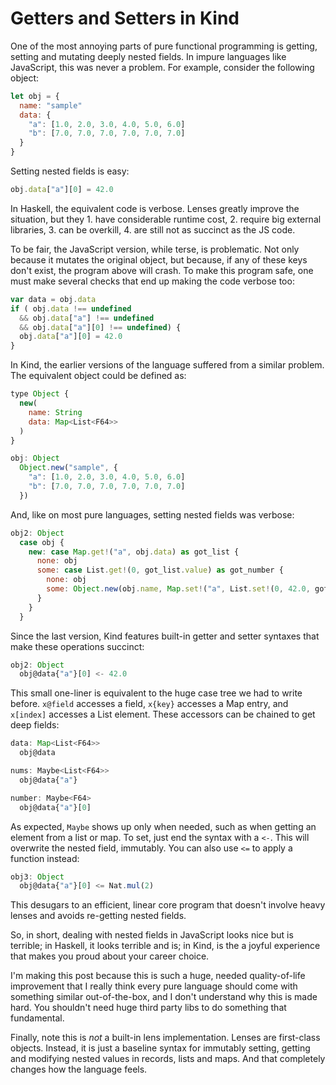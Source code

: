 Getters and Setters in Kind
===========================

One of the most annoying parts of pure functional programming is getting,
setting and mutating deeply nested fields. In impure languages like JavaScript,
this was never a problem. For example, consider the following object:

```javascript
let obj = {
  name: "sample"
  data: {
    "a": [1.0, 2.0, 3.0, 4.0, 5.0, 6.0]
    "b": [7.0, 7.0, 7.0, 7.0, 7.0, 7.0]
  }
}
```

Setting nested fields is easy:

```javascript
obj.data["a"][0] = 42.0
```

In Haskell, the equivalent code is verbose. Lenses greatly improve the
situation, but they 1. have considerable runtime cost, 2. require big external
libraries, 3. can be overkill, 4. are still not as succinct as the JS code.

To be fair, the JavaScript version, while terse, is problematic. Not only
because it mutates the original object, but because, if any of these keys don't
exist, the program above will crash. To make this program safe, one must make
several checks that end up making the code verbose too:

```javascript
var data = obj.data
if ( obj.data !== undefined
  && obj.data["a"] !== undefined
  && obj.data["a"][0] !== undefined) {
  obj.data["a"][0] = 42.0
}
```

In Kind, the earlier versions of the language suffered from a similar problem.
The equivalent object could be defined as:

```javascript
type Object {
  new(
    name: String
    data: Map<List<F64>>
  )
}

obj: Object
  Object.new("sample", {
    "a": [1.0, 2.0, 3.0, 4.0, 5.0, 6.0] 
    "b": [7.0, 7.0, 7.0, 7.0, 7.0, 7.0] 
  })
```

And, like on most pure languages, setting nested fields was verbose:

```javascript
obj2: Object
  case obj {
    new: case Map.get!("a", obj.data) as got_list {
      none: obj
      some: case List.get!(0, got_list.value) as got_number {
        none: obj
        some: Object.new(obj.name, Map.set!("a", List.set!(0, 42.0, got_list.value), obj.data))
      }
    }
  }
```

Since the last version, Kind features built-in getter and setter syntaxes that
make these operations succinct:

```javascript
obj2: Object
  obj@data{"a"}[0] <- 42.0
```

This small one-liner is equivalent to the huge case tree we had to write before.
`x@field` accesses a field, `x{key}` accesses a Map entry, and `x[index]`
accesses a List element. These accessors can be chained to get deep fields:

```javascript
data: Map<List<F64>>
  obj@data

nums: Maybe<List<F64>>
  obj@data{"a"}

number: Maybe<F64>
  obj@data{"a"}[0]
```

As expected, `Maybe` shows up only when needed, such as when getting an element from
a list or map. To set, just end the syntax with a `<-`. This will overwrite the nested
field, immutably. You can also use `<=` to apply a function instead:

```javascript
obj3: Object
  obj@data{"a"}[0] <= Nat.mul(2)
```

This desugars to an efficient, linear core program that doesn't involve heavy
lenses and avoids re-getting nested fields. 

So, in short, dealing with nested fields in JavaScript looks nice but is
terrible; in Haskell, it looks terrible and is; in Kind, is the a joyful
experience that makes you proud about your career choice.

I'm making this post because this is such a huge, needed quality-of-life
improvement that I really think every pure language should come with something
similar out-of-the-box, and I don't understand why this is made hard. You
shouldn't need huge third party libs to do something that fundamental.

Finally, note this is *not* a built-in lens implementation. Lenses are
first-class objects. Instead, it is just a baseline syntax for immutably
setting, getting and modifying nested values in records, lists and maps. And
that completely changes how the language feels.
